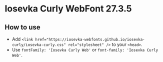 # Iosevka Curly WebFont 27.3.5

## How to use

- Add `<link href="https://iosevka-webfonts.github.io/iosevka-curly/iosevka-curly.css" rel="stylesheet" />` to your `<head>`.
- Use `fontFamily: 'Iosevka Curly Web'` or `font-family: 'Iosevka Curly Web'`.
